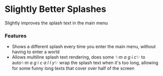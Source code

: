 # Slightly Better Splashes
Slightly improves the splash text in the main menu

### Features
- Shows a different splash every time you enter the main menu, without having to enter a world
- Allows multiline splash text rendering, does some ✨*m a g i c*✨ to auto✨*m a g i c a l l y*✨ wrap the splash
  text when it's too long, allowing for some funny long texts that cover over half of the screen
